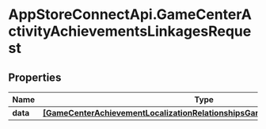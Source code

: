 # AppStoreConnectApi.GameCenterActivityAchievementsLinkagesRequest

## Properties

Name | Type | Description | Notes
------------ | ------------- | ------------- | -------------
**data** | [**[GameCenterAchievementLocalizationRelationshipsGameCenterAchievementData]**](GameCenterAchievementLocalizationRelationshipsGameCenterAchievementData.md) |  | 


